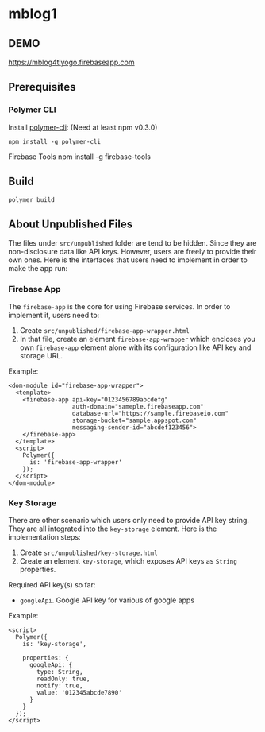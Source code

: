 # mblog1

## DEMO

https://mblog4tiyogo.firebaseapp.com

## Prerequisites

### Polymer CLI

Install [polymer-cli](https://github.com/Polymer/polymer-cli):
(Need at least npm v0.3.0)

    npm install -g polymer-cli

Firebase Tools
    npm install -g firebase-tools

## Build

    polymer build

## About Unpublished Files
The files under `src/unpublished` folder are tend to be hidden. Since they are non-disclosure data like API keys. However, users are freely to provide their own ones. Here is the interfaces that users need to implement in order to make the app run:

### Firebase App
The `firebase-app` is the core for using Firebase services. In order to implement it, users need to:

 1. Create `src/unpublished/firebase-app-wrapper.html`
 2. In that file, create an element `firebase-app-wrapper` which encloses you own `firebase-app` element alone with its configuration like API key and storage URL.

Example:
```
<dom-module id="firebase-app-wrapper">
  <template>
    <firebase-app api-key="0123456789abcdefg"
                  auth-domain="sameple.firebaseapp.com"
                  database-url="https://sample.firebaseio.com"
                  storage-bucket="sample.appspot.com"
                  messaging-sender-id="abcdef123456">
    </firebase-app>
  </template>
  <script>
    Polymer({
      is: 'firebase-app-wrapper'
    });
  </script>
</dom-module>
```

### Key Storage
There are other scenario which users only need to provide API key string. They are all integrated into the `key-storage` element. Here is the implementation steps:
 
 1. Create `src/unpublished/key-storage.html`
 2. Create an element `key-storage`, which exposes API keys as `String` properties. 

Required API key(s) so far:
 - `googleApi`. Google API key for various of google apps

Example:
```
<script>
  Polymer({
    is: 'key-storage',
    
    properties: {
      googleApi: {
        type: String,
        readOnly: true,
        notify: true,
        value: '012345abcde7890'
      }
    }
  });
</script>
```
